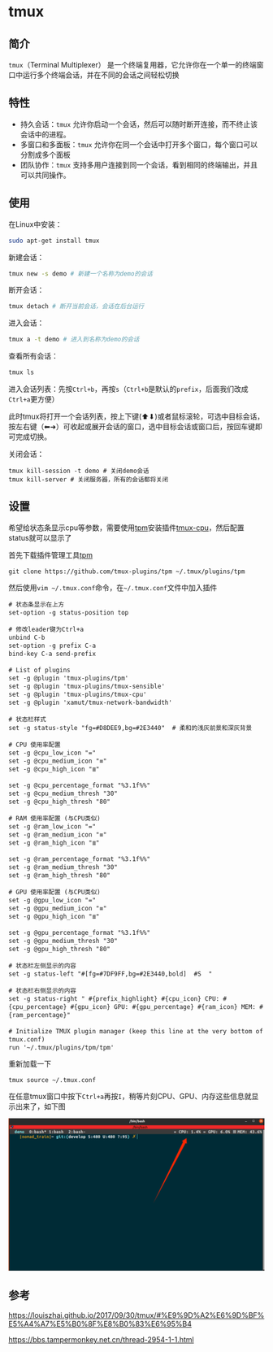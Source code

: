 # tmux

## 简介

`tmux`（Terminal Multiplexer） 是一个终端复用器，它允许你在一个单一的终端窗口中运行多个终端会话，并在不同的会话之间轻松切换

## 特性

- 持久会话：`tmux` 允许你启动一个会话，然后可以随时断开连接，而不终止该会话中的进程。
- 多窗口和多面板：`tmux` 允许你在同一个会话中打开多个窗口，每个窗口可以分割成多个面板
- 团队协作：`tmux` 支持多用户连接到同一个会话，看到相同的终端输出，并且可以共同操作。

## 使用

在Linux中安装：

```sh
sudo apt-get install tmux
```

新建会话：

```sh
tmux new -s demo # 新建一个名称为demo的会话
```

断开会话：

```sh
tmux detach # 断开当前会话，会话在后台运行
```

进入会话：

```sh
tmux a -t demo # 进入到名称为demo的会话
```

查看所有会话：

```sh
tmux ls
```

进入会话列表：先按`Ctrl+b`，再按`s`（`Ctrl+b`是默认的`prefix`，后面我们改成`Ctrl+a`更方便）

此时tmux将打开一个会话列表，按上下键(⬆︎⬇︎)或者鼠标滚轮，可选中目标会话，按左右键（⬅︎➜）可收起或展开会话的窗口，选中目标会话或窗口后，按回车键即可完成切换。 

关闭会话：

```
tmux kill-session -t demo # 关闭demo会话 
tmux kill-server # 关闭服务器，所有的会话都将关闭
```

## 设置

希望给状态条显示cpu等参数，需要使用[tpm](https://github.com/tmux-plugins/tpm)安装插件[tmux-cpu](https://github.com/tmux-plugins/tmux-cpu?tab=readme-ov-file)，然后配置status就可以显示了

首先下载插件管理工具[tpm](https://github.com/tmux-plugins/tpm)

```
git clone https://github.com/tmux-plugins/tpm ~/.tmux/plugins/tpm
```

然后使用`vim ~/.tmux.conf`命令，在`~/.tmux.conf`文件中加入插件

```
# 状态条显示在上方
set-option -g status-position top

# 修改leader键为Ctrl+a
unbind C-b
set-option -g prefix C-a
bind-key C-a send-prefix

# List of plugins
set -g @plugin 'tmux-plugins/tpm'
set -g @plugin 'tmux-plugins/tmux-sensible'
set -g @plugin 'tmux-plugins/tmux-cpu'
set -g @plugin 'xamut/tmux-network-bandwidth'

# 状态栏样式
set -g status-style "fg=#D8DEE9,bg=#2E3440"  # 柔和的浅灰前景和深灰背景

# CPU 使用率配置
set -g @cpu_low_icon "="
set -g @cpu_medium_icon "≡"
set -g @cpu_high_icon "≣"

set -g @cpu_percentage_format "%3.1f%%"
set -g @cpu_medium_thresh "30"
set -g @cpu_high_thresh "80"

# RAM 使用率配置 (与CPU类似)
set -g @ram_low_icon "="
set -g @ram_medium_icon "≡"
set -g @ram_high_icon "≣"

set -g @ram_percentage_format "%3.1f%%"
set -g @ram_medium_thresh "30"
set -g @ram_high_thresh "80"

# GPU 使用率配置 (与CPU类似)
set -g @gpu_low_icon "="
set -g @gpu_medium_icon "≡"
set -g @gpu_high_icon "≣"

set -g @gpu_percentage_format "%3.1f%%"
set -g @gpu_medium_thresh "30"
set -g @gpu_high_thresh "80"

# 状态栏左侧显示的内容
set -g status-left "#[fg=#7DF9FF,bg=#2E3440,bold]  #S  "

# 状态栏右侧显示的内容
set -g status-right " #{prefix_highlight} #{cpu_icon} CPU: #{cpu_percentage} #{gpu_icon} GPU: #{gpu_percentage} #{ram_icon} MEM: #{ram_percentage}"

# Initialize TMUX plugin manager (keep this line at the very bottom of tmux.conf)
run '~/.tmux/plugins/tpm/tpm'
```

重新加载一下

```
tmux source ~/.tmux.conf
```

在任意tmux窗口中按下`Ctrl+a`再按`I`，稍等片刻CPU、GPU、内存这些信息就显示出来了，如下图

![plugin](./image/plugin.png)

## 参考

https://louiszhai.github.io/2017/09/30/tmux/#%E9%9D%A2%E6%9D%BF%E5%A4%A7%E5%B0%8F%E8%B0%83%E6%95%B4

https://bbs.tampermonkey.net.cn/thread-2954-1-1.html
